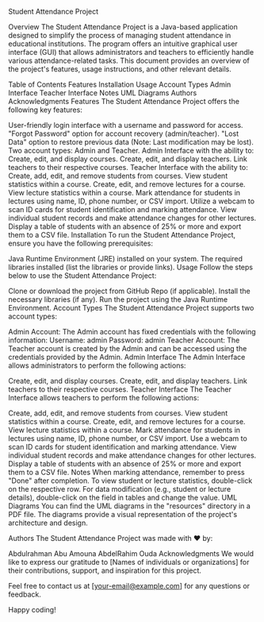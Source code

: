Student Attendance Project

Overview
The Student Attendance Project is a Java-based application designed to simplify the process of managing student attendance in educational institutions. The program offers an intuitive graphical user interface (GUI) that allows administrators and teachers to efficiently handle various attendance-related tasks. This document provides an overview of the project's features, usage instructions, and other relevant details.

Table of Contents
Features
Installation
Usage
Account Types
Admin Interface
Teacher Interface
Notes
UML Diagrams
Authors
Acknowledgments
Features
The Student Attendance Project offers the following key features:

User-friendly login interface with a username and password for access.
"Forgot Password" option for account recovery (admin/teacher).
"Lost Data" option to restore previous data (Note: Last modification may be lost).
Two account types: Admin and Teacher.
Admin Interface with the ability to:
Create, edit, and display courses.
Create, edit, and display teachers.
Link teachers to their respective courses.
Teacher Interface with the ability to:
Create, add, edit, and remove students from courses.
View student statistics within a course.
Create, edit, and remove lectures for a course.
View lecture statistics within a course.
Mark attendance for students in lectures using name, ID, phone number, or CSV import.
Utilize a webcam to scan ID cards for student identification and marking attendance.
View individual student records and make attendance changes for other lectures.
Display a table of students with an absence of 25% or more and export them to a CSV file.
Installation
To run the Student Attendance Project, ensure you have the following prerequisites:

Java Runtime Environment (JRE) installed on your system.
The required libraries installed (list the libraries or provide links).
Usage
Follow the steps below to use the Student Attendance Project:

Clone or download the project from GitHub Repo (if applicable).
Install the necessary libraries (if any).
Run the project using the Java Runtime Environment.
Account Types
The Student Attendance Project supports two account types:

Admin Account: The Admin account has fixed credentials with the following information:
Username: admin
Password: admin
Teacher Account: The Teacher account is created by the Admin and can be accessed using the credentials provided by the Admin.
Admin Interface
The Admin Interface allows administrators to perform the following actions:

Create, edit, and display courses.
Create, edit, and display teachers.
Link teachers to their respective courses.
Teacher Interface
The Teacher Interface allows teachers to perform the following actions:

Create, add, edit, and remove students from courses.
View student statistics within a course.
Create, edit, and remove lectures for a course.
View lecture statistics within a course.
Mark attendance for students in lectures using name, ID, phone number, or CSV import.
Use a webcam to scan ID cards for student identification and marking attendance.
View individual student records and make attendance changes for other lectures.
Display a table of students with an absence of 25% or more and export them to a CSV file.
Notes
When marking attendance, remember to press "Done" after completion.
To view student or lecture statistics, double-click on the respective row.
For data modification (e.g., student or lecture details), double-click on the field in tables and change the value.
UML Diagrams
You can find the UML diagrams in the "resources" directory in a PDF file. The diagrams provide a visual representation of the project's architecture and design.

Authors
The Student Attendance Project was made with ❤ by:

Abdulrahman Abu Amouna
AbdelRahim Ouda
Acknowledgments
We would like to express our gratitude to [Names of individuals or organizations] for their contributions, support, and inspiration for this project.

Feel free to contact us at [your-email@example.com] for any questions or feedback.

Happy coding!

